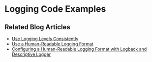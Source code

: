 # Logging Code Examples
 
## Related Blog Articles

* [Use Logging Levels Consistently](https://reflectoring.io/logging-levels/)
* [Use a Human-Readable Logging Format](https://reflectoring.io/logging-format/)
* [Configuring a Human-Readable Logging Format with Logback and Descriptive Logger](https://reflectoring.io/logging-format-logback/)
